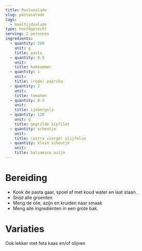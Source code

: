 ```yaml
---
title: Pastasalade
slug: pastasalade
tags:
  - maaltijdsalade
type: hoofdgerecht
serving: 2 personen
ingredients:
  - quantity: 200
    unit: g
    title: pasta
  - quantity: 0.5
    unit:
    title: komkommer
  - quantity: 1
    unit:
    title: (rode) paprika
  - quantity: 2
    unit:
    title: tomaten
  - quantity: 0.5
    unit:
    title: ijsbergsla
  - quantity: 120
    unit: g
    title: gegrilde kipfilet
  - quantity: scheutje
    unit:
    title: (extra vierge) olijfolie
  - quantity: klein scheutje
    unit:
    title: balsamico azijn
---
```


# Bereiding

- Kook de pasta gaar, spoel af met koud water en laat staan.
- Snijd alle groenten
- Meng de olie, azijn en kruiden naar smaak
- Meng alle ingrediënten in een grote bak.

# Variaties

Ook lekker met feta kaas en/of olijven
